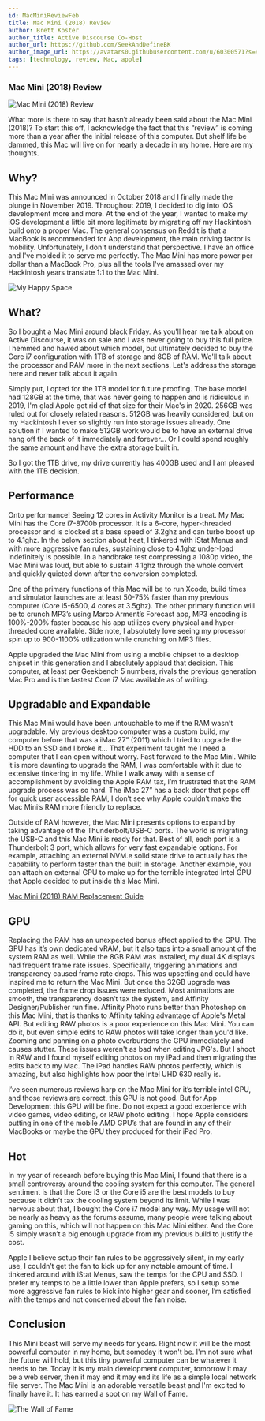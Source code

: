 ```yaml
---
id: MacMiniReviewFeb
title: Mac Mini (2018) Review
author: Brett Koster
author_title: Active Discourse Co-Host
author_url: https://github.com/SeekAndDefineBK
author_image_url: https://avatars0.githubusercontent.com/u/60300571?s=460&v=4
tags: [technology, review, Mac, apple]
---
```


### Mac Mini (2018) Review

![Mac Mini (2018) Review](https://github.com/activediscourse/website/blob/master/static/img/042020-MacMiniReview/Headline.jpg)

What more is there to say that hasn’t already been said about the Mac Mini (2018)? To start this off, I acknowledge the fact that this “review” is coming more than a year after the initial release of this computer. But shelf life be dammed, this Mac will live on for nearly a decade in my home. Here are my thoughts. 

<!--truncate-->

## Why?
This Mac Mini was announced in October 2018 and I finally made the plunge in November 2019. Throughout 2019, I decided to dig into iOS development more and more. At the end of the year, I wanted to make my iOS development a little bit more legitimate by migrating off my Hackintosh build onto a proper Mac. The general consensus on Reddit is that a MacBook is recommended for App development, the main driving factor is mobility. Unfortunately, I don't understand that perspective. I have an office and I've molded it to serve me perfectly. The Mac Mini has more power per dollar than a MacBook Pro, plus all the tools I've amassed over my Hackintosh years translate 1:1 to the Mac Mini. 

![My Happy Space](https://github.com/activediscourse/website/blob/master/static/img/042020-MacMiniReview/DeskView.jpg)

## What?
So I bought a Mac Mini around black Friday. As you'll hear me talk about on Active Discourse, it was on sale and I was never going to buy this full price. I hemmed and hawed about which model, but ultimately decided to buy the Core i7 configuration with 1TB of storage and 8GB of RAM. We'll talk about the processor and RAM more in the next sections. Let's address the storage here and never talk about it again. 

Simply put, I opted for the 1TB model for future proofing. The base model had 128GB at the time, that was never going to happen and is ridiculous in 2019, I'm glad Apple got rid of that size for their Mac's in 2020. 256GB was ruled out for closely related reasons. 512GB was heavily considered, but on my Hackintosh I ever so slightly run into storage issues already. One solution if I wanted to make 512GB work would be to have an external drive hang off the back of it immediately and forever... Or I could spend roughly the same amount and have the extra storage built in.

So I got the 1TB drive, my drive currently has 400GB used and I am pleased with the 1TB decision. 


## Performance
Onto performance! Seeing 12 cores in Activity Monitor is a treat.  My Mac Mini has the Core i7-8700b processor. It is a 6-core, hyper-threaded processor and is clocked at a base speed of 3.2ghz and can turbo boost up to 4.1ghz. In the below section about heat, I tinkered with iStat Menus and with more aggressive fan rules, sustaining close to 4.1ghz under-load indefinitely is possible. In a handbrake test compressing a 1080p video, the Mac Mini was loud, but able to sustain 4.1ghz through the whole convert and quickly quieted down after the conversion completed. 

One of the primary functions of this Mac will be to run Xcode, build times and simulator launches are at least 50-75% faster than my previous computer (Core i5-6500, 4 cores at 3.5ghz). The other primary function will be to crunch MP3’s using Marco Arment’s Forecast app, MP3 encoding is 100%-200% faster because his app utilizes every physical and hyper-threaded core available. Side note, I absolutely love seeing my processor spin up to 900-1100% utilization while crunching on MP3 files. 

Apple upgraded the Mac Mini from using a mobile chipset to a desktop chipset in this generation and I absolutely applaud that decision. This computer, at least per Geekbench 5 numbers, rivals the previous generation Mac Pro and is the fastest Core i7 Mac available as of writing. 


## Upgradable and Expandable
This Mac Mini would have been untouchable to me if the RAM wasn’t upgradable. My previous desktop computer was a custom build, my computer before that was a iMac 27” (2011) which I tried to upgrade the HDD to an SSD and I broke it... That experiment taught me I need a computer that I can open without worry. Fast forward to the Mac Mini. While it is more daunting to upgrade the RAM, I was comfortable with it due to extensive tinkering in my life. While I walk away with a sense of accomplishment by avoiding the Apple RAM tax, I’m frustrated that the RAM upgrade process was so hard. The iMac 27” has a back door that pops off for quick user accessible RAM, I don’t see why Apple couldn’t make the Mac Mini’s RAM more friendly to replace. 

Outside of RAM however, the Mac Mini presents options to expand by taking advantage of the Thunderbolt/USB-C ports. The world is migrating the USB-C and this Mac Mini is ready for that. Best of all, each port is a Thunderbolt 3 port, which allows for very fast expandable options. For example, attaching an external NVM.e solid state drive to actually has the capability to perform faster than the built in storage. Another example, you can attach an external GPU to make up for the terrible integrated Intel GPU that Apple decided to put inside this Mac Mini. 

[Mac Mini (2018) RAM Replacement Guide](https://www.youtube.com/watch?v=HAvA_JzKrLU&t=3s "Mac Mini (2018) RAM Replacement Guide")  

## GPU
Replacing the RAM has an unexpected bonus effect applied to the GPU. The GPU has it’s own dedicated vRAM, but it also taps into a small amount of the system RAM as well. While the 8GB RAM was installed, my dual 4K displays had frequent frame rate issues. Specifically, triggering animations and transparency caused frame rate drops. This was upsetting and could have inspired me to return the Mac Mini. But once the 32GB upgrade was completed, the frame drop issues were reduced. Most animations are smooth, the transparency doesn’t tax the system, and Affinity Designer/Publisher run fine. Affinity Photo runs better than Photoshop on this Mac Mini, that is thanks to Affinity taking advantage of Apple's Metal API. But editing RAW photos is a poor experience on this Mac Mini. You can do it, but even simple edits to RAW photos will take longer than you'd like. Zooming and panning on a photo overburdens the GPU immediately and causes stutter. These issues weren't as bad when editing JPG's. But I shoot in RAW and I found myself editing photos on my iPad and then migrating the edits back to my Mac. The iPad handles RAW photos perfectly, which is amazing, but also highlights how poor the Intel UHD 630 really is. 

I’ve seen numerous reviews harp on the Mac Mini for it’s terrible intel GPU, and those reviews are correct, this GPU is not good. But for App Development this GPU will be fine. Do not expect a good experience with video games, video editing, or RAW photo editing. I hope Apple considers putting in one of the mobile AMD GPU’s that are found in any of their MacBooks or maybe the GPU they produced for their iPad Pro.

## Hot
In my year of research before buying this Mac Mini, I found that there is a small controversy around the cooling system for this computer. The general sentiment is that the Core i3 or the Core i5 are the best models to buy because it didn’t tax the cooling system beyond its limit. While I was nervous about that, I bought the Core i7 model any way. My usage will not be nearly as heavy as the forums assume, many people were talking about gaming on this, which will not happen on this Mac Mini either. And the Core i5 simply wasn’t a big enough upgrade from my previous build to justify the cost. 

Apple I believe setup their fan rules to be aggressively silent, in my early use, I couldn’t get the fan to kick up for any notable amount of time. I tinkered around with iStat Menus, saw the temps for the CPU and SSD. I prefer my temps to be a little lower than Apple prefers, so I setup some more aggressive fan rules to kick into higher gear and sooner, I’m satisfied with the temps and not concerned about the fan noise. 

## Conclusion

This Mini beast will serve my needs for years. Right now it will be the most powerful computer in my home, but someday it won't be. I'm not sure what the future will hold, but this tiny powerful computer can be whatever it needs to be. Today it is my main development computer, tomorrow it may be a web server, then it may end it may end its life as a simple local network file server. The Mac Mini is an adorable versatile beast and I'm excited to finally have it. It has earned a spot on my Wall of Fame.

![The Wall of Fame](https://github.com/activediscourse/website/blob/master/static/img/042020-MacMiniReview/Conclusion.jpg)
